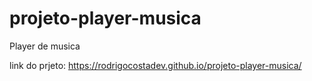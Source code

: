 # projeto-player-musica
 Player de musica 

link do prjeto: https://rodrigocostadev.github.io/projeto-player-musica/